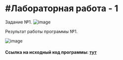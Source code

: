 #Лабораторная работа - 1
===================================================================================

Задание №1.
![image](https://github.com/drusch91/Lab_C/assets/119664059/813ea229-98ff-4774-aea8-610e8a41ec7e)

Результат работы программы №1.

![image](https://github.com/drusch91/Lab_C/assets/119664059/44a78e7b-e016-4dbb-85b4-035f472be6fe)

#### Ссылка на исходный код программы: [тут](./PointerTask.cpp)
